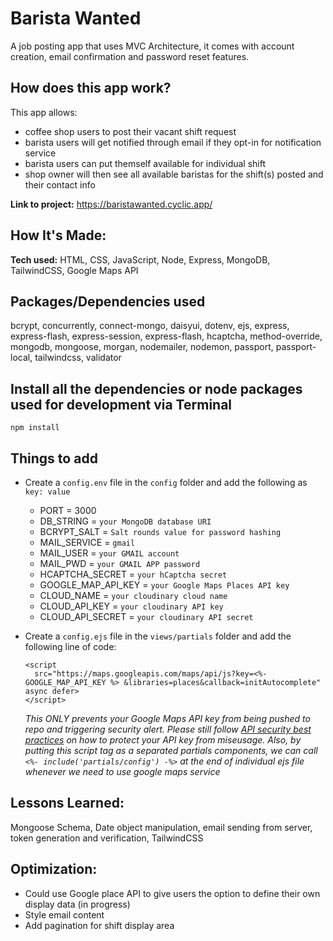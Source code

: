 # Barista Wanted #
A job posting app that uses MVC Architecture, it comes with account creation, email confirmation and password reset features.

## How does this app work?
This app allows:
- coffee shop users to post their vacant shift request 
- barista users will get notified through email if they opt-in for notification service
- barista users can put themself available for individual shift
- shop owner will then see all available baristas for the shift(s) posted and their contact info

**Link to project:** https://baristawanted.cyclic.app/

## How It's Made:
**Tech used:** HTML, CSS, JavaScript, Node, Express, MongoDB, TailwindCSS, Google Maps API

## Packages/Dependencies used 
bcrypt, concurrently, connect-mongo, daisyui, dotenv, ejs, express, express-flash, express-session, express-flash, hcaptcha, method-override, mongodb, mongoose, morgan, nodemailer, nodemon, passport, passport-local, tailwindcss, validator

## Install all the dependencies or node packages used for development via Terminal
`npm install` 

## Things to add
- Create a `config.env` file in the `config` folder and add the following as `key: value` 
  - PORT = 3000 
  - DB_STRING = `your MongoDB database URI`
  - BCRYPT_SALT = `Salt rounds value for password hashing`
  - MAIL_SERVICE = `gmail`
  - MAIL_USER = `your GMAIL account`
  - MAIL_PWD = `your GMAIL APP password`
  - HCAPTCHA_SECRET = `your hCaptcha secret`
  - GOOGLE_MAP_API_KEY = `your Google Maps Places API key`
  - CLOUD_NAME = `your cloudinary cloud name`
  - CLOUD_API_KEY =  `your cloudinary API key`
  - CLOUD_API_SECRET = `your cloudinary API secret`

- Create a `config.ejs` file in the `views/partials` folder and add the following line of code:
  ```
  <script
    src="https://maps.googleapis.com/maps/api/js?key=<%- GOOGLE_MAP_API_KEY %> &libraries=places&callback=initAutocomplete" async defer>
  </script>
  ```
  *This ONLY prevents your Google Maps API key from being pushed to repo and triggering security alert. Please still follow [API security best practices](https://developers.google.com/maps/api-security-best-practices) on how to protect your API key from miseusage. Also, by putting this script tag as a separated partials components, we can call `<%- include('partials/config') -%>` at the end of individual ejs file whenever we need to use google maps service*

## Lessons Learned:
Mongoose Schema, Date object manipulation, email sending from server, token generation and verification, TailwindCSS

## Optimization:
- Could use Google place API to give users the option to define their own display data (in progress)
- Style email content
- Add pagination for shift display area